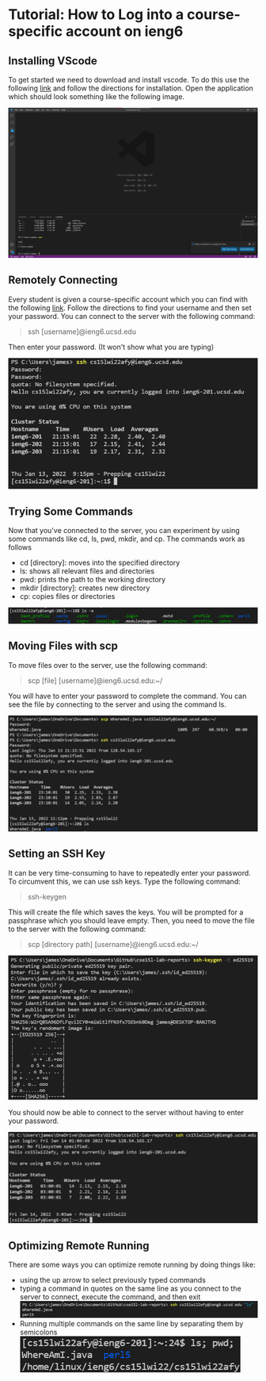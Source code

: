 # Tutorial: How to Log into a course-specific account on ieng6

## Installing VScode

To get started we need to download and install vscode. To do this use the following [link](https://code.visualstudio.com/) and follow the directions for installation. Open the application which should look something like the following image.

![Image](screenshot.png)

## Remotely Connecting

Every student is given a course-specific account which you can find with the following [link](https://sdacs.ucsd.edu/~icc/index.php). Follow the directions to find your username and then set your password. You can connect to the server with the following command:

>ssh [username]@ieng6.ucsd.edu

Then enter your password. (It won't show what you are typing)

![Image](remotely_connecting.png)

## Trying Some Commands

Now that you've connected to the server, you can experiment by using some commands like cd, ls, pwd, mkdir, and cp. The commands work as follows
* cd [directory]: moves into the specified directory
* ls: shows all relevant files and directories
* pwd: prints the path to the working directory
* mkdir [directory]: creates new directory
* cp: copies files or directories

![Image](run_some_commands.png)

## Moving Files with scp

To move files over to the server, use the following command:

>scp [file] [username]@ieng6.ucsd.edu:~/

You will have to enter your password to complete the command. You can see the file by connecting to the server and using the command ls.

![Image](moving_files_over_with_ssh.png)

## Setting an SSH Key

It can be very time-consuming to have to repeatedly enter your password. To circumvent this, we can use ssh keys. Type the following command:

> ssh-keygen

This will create the file which saves the keys. You will be prompted for a passphrase which you should leave empty. Then, you need to move the file to the server with the following command:

> scp [directory path] [username]@ieng6.ucsd.edu:~/

![Image](ssh_keys1.png)

You should now be able to connect to the server without having to enter your password.

![Image](ssh_keys2.png)

## Optimizing Remote Running

There are some ways you can optimize remote running by doing things like:
* using the up arrow to select previously typed commands
* typing a command in quotes on the same line as you connect to the server to connect, execute the command, and then exit
![Image](optimizing.png)
* Running multiple commands on the same line by separating them by semicolons
![Image](optimizing2.png)

